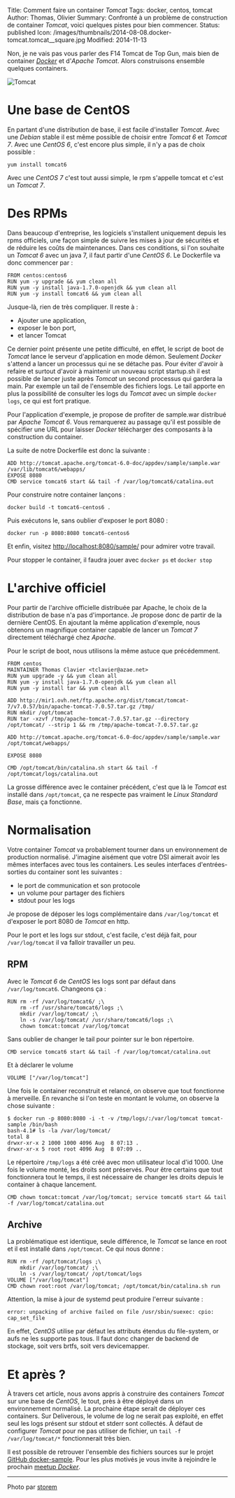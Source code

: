 Title: Comment faire un container <em>Tomcat</em>
Tags: docker, centos, tomcat
Author: Thomas, Olivier
Summary: Confronté à un problème de construction de container *Tomcat*, voici quelques pistes pour bien commencer. 
Status: published
Icon: /images/thumbnails/2014-08-08.docker-tomcat.tomcat__square.jpg
Modified: 2014-11-13

Non, je ne vais pas vous parler des F14 Tomcat de Top Gun, mais bien de container [*Docker*](http://docker.io) et d'*Apache Tomcat*.
Alors construisons ensemble quelques containers.

![Tomcat]({filename}/images/2014-08-08.docker-tomcat.tomcat.jpg)

# Une base de CentOS

En partant d'une distribution de base, il est facile d'installer *Tomcat*. Avec une *Debian* stable il est même possible de choisir entre *Tomcat 6* et *Tomcat 7*. Avec une *CentOS 6*, c'est encore plus simple, il n'y a pas de choix possible : 

    yum install tomcat6

Avec une *CentOS 7* c'est tout aussi simple, le rpm s'appelle tomcat et c'est un *Tomcat 7*.

# Des RPMs

Dans beaucoup d'entreprise, les logiciels s'installent uniquement depuis les rpms officiels, une façon simple de suivre les mises à jour de sécurités et de réduire les coûts de maintenances.
Dans ces conditions, si l'on souhaite un *Tomcat 6* avec un java 7, il faut partir d'une *CentOS 6*. Le Dockerfile va donc commencer par :

```
FROM centos:centos6
RUN yum -y upgrade && yum clean all
RUN yum -y install java-1.7.0-openjdk && yum clean all
RUN yum -y install tomcat6 && yum clean all
```

Jusque-là, rien de très compliquer. Il reste à :

* Ajouter une application,
* exposer le bon port,
* et lancer Tomcat

Ce dernier point présente une petite difficulté, en effet, le script de boot de *Tomcat* lance le serveur d'application en mode démon. Seulement *Docker* s'attend a lancer un processus qui ne se détache pas. 
Pour éviter d'avoir à refaire et surtout d'avoir à maintenir un nouveau script startup.sh il est possible de lancer juste après *Tomcat* un second processus qui gardera la main. Par exemple un tail de l'ensemble des fichiers logs. 
Le tail apporte en plus la possibilité de consulter les logs du *Tomcat* avec un simple `docker logs`, ce qui est fort pratique. 

Pour l'application d'exemple, je propose de profiter de sample.war distribué par *Apache Tomcat 6*. Vous remarquerez au passage qu'il est possible de spécifier une URL pour laisser *Docker* télécharger des composants à la construction du container.

La suite de notre Dockerfile est donc la suivante : 

```
ADD http://tomcat.apache.org/tomcat-6.0-doc/appdev/sample/sample.war /var/lib/tomcat6/webapps/
EXPOSE 8080
CMD service tomcat6 start && tail -f /var/log/tomcat6/catalina.out
```

Pour construire notre container lançons :

    docker build -t tomcat6-centos6 .

Puis exécutons le, sans oublier d'exposer le port 8080 :

    docker run -p 8080:8080 tomcat6-centos6

Et enfin, visitez [http://localhost:8080/sample/](http://localhost:8080/sample/) pour admirer votre travail.

Pour stopper le container, il faudra jouer avec `docker ps` et `docker stop`

# L'archive officiel

Pour partir de l'archive officielle distribuée par Apache, le choix de la distribution de base n'a pas d'importance. Je propose donc de partir de la dernière CentOS.
En ajoutant la même application d'exemple, nous obtenons un magnifique container capable de lancer un *Tomcat 7* directement téléchargé chez *Apache*.

Pour le script de boot, nous utilisons la même astuce que précédemment.

```
FROM centos
MAINTAINER Thomas Clavier <tclavier@azae.net>
RUN yum upgrade -y && yum clean all
RUN yum -y install java-1.7.0-openjdk && yum clean all
RUN yum -y install tar && yum clean all

ADD http://mir1.ovh.net/ftp.apache.org/dist/tomcat/tomcat-7/v7.0.57/bin/apache-tomcat-7.0.57.tar.gz /tmp/
RUN mkdir /opt/tomcat
RUN tar -xzvf /tmp/apache-tomcat-7.0.57.tar.gz --directory /opt/tomcat/ --strip 1 && rm /tmp/apache-tomcat-7.0.57.tar.gz

ADD http://tomcat.apache.org/tomcat-6.0-doc/appdev/sample/sample.war /opt/tomcat/webapps/

EXPOSE 8080

CMD /opt/tomcat/bin/catalina.sh start && tail -f /opt/tomcat/logs/catalina.out
```

La grosse différence avec le container précédent, c'est que là le *Tomcat* est installé dans `/opt/tomcat`, ça ne respecte pas vraiment le *Linux Standard Base*, mais ça fonctionne.

# Normalisation

Votre container *Tomcat* va probablement tourner dans un environnement de production normalisé. J'imagine aisément que votre DSI aimerait avoir les mêmes interfaces avec tous les containers.
Les seules interfaces d'entrées-sorties du container sont les suivantes : 

* le port de communication et son protocole
* un volume pour partager des fichiers
* stdout pour les logs

Je propose de déposer les logs complémentaire dans `/var/log/tomcat` et d'exposer le port 8080 de *Tomcat* en http.

Pour le port et les logs sur stdout, c'est facile, c'est déjà fait, pour `/var/log/tomcat` il va falloir travailler un peu.

## RPM

Avec le *Tomcat 6* de *CentOS* les logs sont par défaut dans `/var/log/tomcat6`. Changeons ça : 

```
RUN rm -rf /var/log/tomcat6/ ;\
    rm -rf /usr/share/tomcat6/logs ;\
    mkdir /var/log/tomcat/ ;\
    ln -s /var/log/tomcat/ /usr/share/tomcat6/logs ;\
    chown tomcat:tomcat /var/log/tomcat
```

Sans oublier de changer le tail pour pointer sur le bon répertoire.

    CMD service tomcat6 start && tail -f /var/log/tomcat/catalina.out

Et à déclarer le volume

    VOLUME ["/var/log/tomcat"]

Une fois le container reconstruit et relancé, on observe que tout fonctionne à merveille. En revanche si l'on teste en montant le volume, on observe la chose suivante : 

```
$ docker run -p 8080:8080 -i -t -v /tmp/logs/:/var/log/tomcat tomcat-sample /bin/bash
bash-4.1# ls -la /var/log/tomcat/
total 8
drwxr-xr-x 2 1000 1000 4096 Aug  8 07:13 .
drwxr-xr-x 5 root root 4096 Aug  8 07:09 ..
```

Le répertoire `/tmp/logs` a été créé avec mon utilisateur local d'id 1000. Une fois le volume monté, les droits sont préservés. Pour être certains que tout fonctionnera tout le temps, il est nécessaire de changer les droits depuis le container à chaque lancement.

```
CMD chown tomcat:tomcat /var/log/tomcat; service tomcat6 start && tail -f /var/log/tomcat/catalina.out
```

## Archive

La problématique est identique, seule différence, le *Tomcat* se lance en root et il est installé dans `/opt/tomcat`. Ce qui nous donne : 

```
RUN rm -rf /opt/tomcat/logs ;\
    mkdir /var/log/tomcat/ ;\
    ln -s /var/log/tomcat/ /opt/tomcat/logs 
VOLUME ["/var/log/tomcat"]
CMD chown root:root /var/log/tomcat; /opt/tomcat/bin/catalina.sh run

```

Attention, la mise à jour de systemd peut produire l'erreur suivante : 

    error: unpacking of archive failed on file /usr/sbin/suexec: cpio: cap_set_file

En effet, *CentOS* utilise par défaut les attributs étendus du file-system, or aufs ne les supporte pas tous. Il faut donc changer de backend de stockage, soit vers brtfs, soit vers devicemapper.


# Et après ?

À travers cet article, nous avons appris à construire des containers *Tomcat* sur une base de *CentOS*, le tout, près à être déployé dans un environnement normalisé. La prochaine étape serait de déployer ces containers. Sur Deliverous, le volume de log ne serait pas exploité, en effet seul les logs présent sur stdout et stderr sont collectés. À défaut de configurer *Tomcat* pour ne pas utiliser de fichier, un `tail -f /var/log/tomcat/*` fonctionnerait très bien.

Il est possible de retrouver l'ensemble des fichiers sources sur le projet [GitHub docker-sample](https://github.com/Deliverous/docker-sample).
Pour les plus motivés je vous invite à rejoindre le prochain [meetup *Docker*](http://www.meetup.com/find/events/?keywords=Docker).

---
Photo par [storem](https://www.flickr.com/photos/storem/3198300643/)
